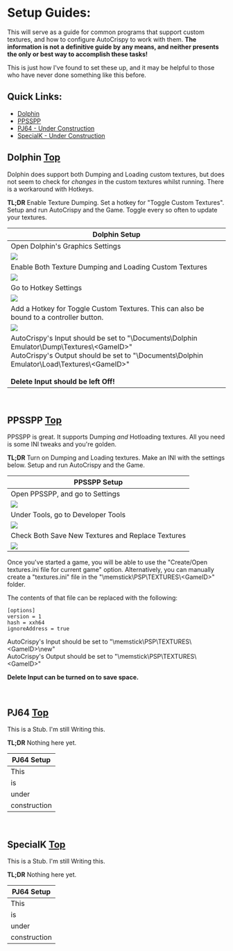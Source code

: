 # Setup Guides:

This will serve as a guide for common programs that support custom textures, and how to configure AutoCrispy to work with them.  **The information is not a definitive guide by any means, and neither presents the only or best way to accomplish these tasks!**

This is just how I've found to set these up, and it may be helpful to those who have never done something like this before.

  ## Quick Links:
  
  - [Dolphin](https://github.com/WalkerMx/AutoCrispy/blob/master/GUIDES.md#dolphin-top)
  - [PPSSPP](https://github.com/WalkerMx/AutoCrispy/blob/master/GUIDES.md#ppsspp-top)
  - [PJ64 - Under Construction](https://github.com/WalkerMx/AutoCrispy/blob/master/GUIDES.md#pj64-top)
  - [SpecialK - Under Construction](https://github.com/WalkerMx/AutoCrispy/blob/master/GUIDES.md#specialk-top)


  ## Dolphin [Top](https://github.com/WalkerMx/AutoCrispy/blob/master/GUIDES.md#quick-links)
  
  Dolphin does support both Dumping and Loading custom textures, but does not seem to check for *changes* in the custom textures whilst running. There is a workaround with Hotkeys.
  
  **TL;DR** Enable Texture Dumping. Set a hotkey for "Toggle Custom Textures". Setup and run AutoCrispy and the Game. Toggle every so often to update your textures.
  
  |Dolphin Setup|
  |----|
  |Open Dolphin's Graphics Settings|
  |<img src="https://github.com/WalkerMx/DemoImages/blob/master/Guide_Assets/Dolphin01.png">|
  |Enable Both Texture Dumping and Loading Custom Textures|
  |<img src="https://github.com/WalkerMx/DemoImages/blob/master/Guide_Assets/Dolphin02.png">|
  |Go to Hotkey Settings|
  |<img src="https://github.com/WalkerMx/DemoImages/blob/master/Guide_Assets/Dolphin03.png">|
  |Add a Hotkey for Toggle Custom Textures. This can also be bound to a controller button.|
  <img src="https://github.com/WalkerMx/DemoImages/blob/master/Guide_Assets/Dolphin04.png">|
  |AutoCrispy's Input should be set to "\Documents\Dolphin Emulator\Dump\Textures\\\<GameID>"<br />AutoCrispy's Output should be set to "\Documents\Dolphin Emulator\Load\Textures\\\<GameID>"<br /><br />**Delete Input should be left Off!**|

  <br />
  
  ## PPSSPP [Top](https://github.com/WalkerMx/AutoCrispy/blob/master/GUIDES.md#quick-links)
  
  PPSSPP is great. It supports Dumping *and* Hotloading textures. All you need is some INI tweaks and you're golden.
  
  **TL;DR** Turn on Dumping and Loading textures. Make an INI with the settings below. Setup and run AutoCrispy and the Game. 
  
  |PPSSPP Setup|
  |----|
  |Open PPSSPP, and go to Settings|
  |<img src="https://github.com/WalkerMx/DemoImages/blob/master/Guide_Assets/PPSSPP01.png">|
  |Under Tools, go to Developer Tools|
  |<img src="https://github.com/WalkerMx/DemoImages/blob/master/Guide_Assets/PPSSPP02.png">|
  |Check Both Save New Textures and Replace Textures|
  |<img src="https://github.com/WalkerMx/DemoImages/blob/master/Guide_Assets/PPSSPP03.png">|
  
  Once you've started a game, you will be able to use the "Create/Open textures.ini file for current game" option. Alternatively, you can manually create a "textures.ini" file in the "\memstick\PSP\TEXTURES\\\<GameID>" folder.
  
  The contents of that file can be replaced with the following:
  
    [options]
    version = 1
    hash = xxh64
    ignoreAddress = true
    
  AutoCrispy's Input should be set to "\memstick\PSP\TEXTURES\\\<GameID>\new"<br />
  AutoCrispy's Output should be set to "\memstick\PSP\TEXTURES\\\<GameID>"

  **Delete Input can be turned on to save space.**
  
   <br />
  
  ## PJ64 [Top](https://github.com/WalkerMx/AutoCrispy/blob/master/GUIDES.md#quick-links)
  
  This is a Stub. I'm still Writing this.
  
  **TL;DR** Nothing here yet.
  
  |PJ64 Setup|
  |----|
  |This|
  |is|
  |under|
  |construction|
  
   <br />
  
  ## SpecialK [Top](https://github.com/WalkerMx/AutoCrispy/blob/master/GUIDES.md#quick-links)
  
  This is a Stub. I'm still Writing this.
  
  **TL;DR** Nothing here yet.
  
  |PJ64 Setup|
  |----|
  |This|
  |is|
  |under|
  |construction|
